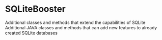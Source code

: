 # SQLiteBooster
Additional classes and methods that extend the capabilities of SQLite
Additional JAVA classes and methods that can add new features to already created SQLite databases
